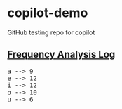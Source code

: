 # copilot-demo
GitHub testing repo for copilot

## <a href="https://georges034302.github.io/copilot-demo/">Frequency Analysis Log</a>



<pre>a --> 9
e --> 12
i --> 12
o --> 10
u --> 6</pre>
